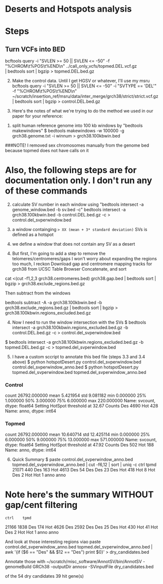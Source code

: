 # Deserts and Hotspots analysis

# Steps
##  Turn VCFs into BED

bcftools query -i "SVLEN >= 50 || SVLEN <= -50" -f "%CHROM\t%POS\t%END\n" ../call_only_vcfs/topmed.DEL.vcf.gz \
	| bedtools sort | bgzip > topmed.DEL.bed.gz

2) Make the control data. Until I get HGSV or whatever, I'll use my msru
bcftools query -i "SVLEN >= 50 || SVLEN <= -50" -i "SVTYPE == 'DEL'" -f "%CHROM\t%POS\t%END\n" \
~/scratch/insertion_ref/msru/data/inter_merge/grch38/strict/strict.vcf.gz | bedtools sort | bgzip > control.DEL.bed.gz

3) Here's the notes of what we're trying to do
the method we used in our paper for your reference:
  1. split human reference genome into 100 kb windows by "bedtools makewindows"
	$ bedtools makewindows -w 100000 -g grch38.genome.txt -i winnum > grch38.100kbwin.bed

###NOTE! I removed sex chromosomes manually from the genome bed because topmed does not have calls on it
# Also, the following steps are for documentation only. I don't run any of these commands

  2. calculate SV number in each window using "bedtools intersect -a genome_window.bed -b sv.bed -c"
	bedtools intersect -a grch38.100kbwin.bed -b control.DEL.bed.gz -c > control.del_svperwindow.bed

  3. a window containging `> XX (mean + 3* standard deviation)` SVs is defined as a hotspot

  4. we define a window that does not contain any SV as a desert


4) But first, I'm going to add a step to remove the telomeres/centromeres/gaps
I won't worry about expanding the regions too much, I reckon
Download gap and centromere mapping tracks for grch38 from UCSC Table Browser
Concatenate, and sort

cat <(cut -f1,2,3 grch38.centromeres.bed) grch38.gap.bed | bedtools sort | bgzip > grch38.exclude_regions.bed.gz

Then subtract from the windows

bedtools subtract -A -a grch38.100kbwin.bed -b grch38.exclude_regions.bed.gz | bedtools sort | bgzip > grch38.100kbwin.regions_excluded.bed.gz

4) Now I need to run the window intersection with the SVs
$ bedtools intersect -a grch38.100kbwin.regions_excluded.bed.gz  -b control.DEL.bed.gz -c > control.del_svperwindow.bed

$ bedtools intersect -a grch38.100kbwin.regions_excluded.bed.gz  -b topmed.DEL.bed.gz -c > topmed.del_svperwindow.bed

5) I have a custom sccript to annotate this bed file (steps 3.3 and 3.4 above)
    $ python hotspotDesert.py control.del_svperwindow.bed control.del_svperwindow_anno.bed
    $ python hotspotDesert.py topmed.del_svperwindow.bed topmed.del_svperwindow_anno.bed

### Control
count    26792.000000
mean         5.421954
std          9.081182
min          0.000000
25%          1.000000
50%          3.000000
75%          6.000000
max        220.000000
Name: svcount, dtype: float64
Setting HotSpot threshold at 32.67
Counts
Des    4690
Hot     428
Name: anno, dtype: int64

### Topmed
count    26792.000000
mean        10.640714
std         12.425114
min          0.000000
25%          6.000000
50%          9.000000
75%         13.000000
max        571.000000
Name: svcount, dtype: float64
Setting HotSpot threshold at 47.92
Counts
Des    502
Hot    188
Name: anno, dtype: int64


6) Quick Summary 
$ paste control.del_svperwindow_anno.bed  topmed.del_svperwindow_anno.bed | cut -f6,12 | sort | uniq -c
	ctrl 	tpmd
  21071
    440         Des
    163         Hot
   4613 Des
     54 Des     Des
     23 Des     Hot
    418 Hot
      8 Hot     Des
      2 Hot     Hot
      1 anno    anno


# Note here's the summary WITHOUT gap/cent filtering
  	ctrl	tpmd
  21166
   1838         Des
    174         Hot
   4626 Des
   2592 Des     Des
     25 Des     Hot
    430 Hot
     41 Hot     Des
      2 Hot     Hot
      1 anno    anno

And look at those interesting regions viao
paste control.del_svperwindow_anno.bed  topmed.del_svperwindow_anno.bed | awk '{if ($6 == "Des" && $12 == "Des") print $0}'  > dry_candidates.bed

Annotate those with
~/scratch/misc_software/AnnotSV/bin/AnnotSV -genomeBuild GRCh38 -outputDir annosv -SVinputFile dry_candidates.bed


of the 54 dry candidates 39 hit gene(s)
